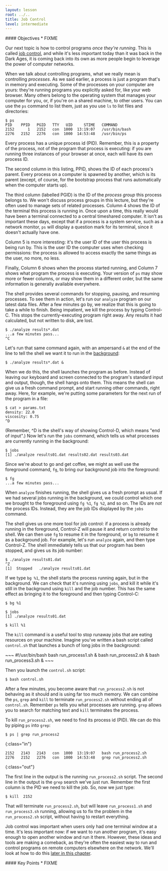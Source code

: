 ```yaml
---
layout: lesson
root: ../..
title: Job Control
level: intermediate
---
```

<div class="objectives" markdown="1">
#### Objectives
*   FIXME
</div>

Our next topic is how to control programs *once they're running*. This
is called [job control](glossary.html#job-control), and while it's less
important today than it was back in the Dark Ages, it is coming back
into its own as more people begin to leverage the power of computer
networks.

When we talk about controlling programs, what we really mean is
controlling *processes*. As we said earlier, a process is just a program
that's in memory and executing. Some of the processes on your computer
are yours: they're running programs you explicitly asked for, like your
web browser. Many others belong to the operating system that manages
your computer for you, or, if you're on a shared machine, to other
users. You can use the `ps` command to list them, just as you use `ls`
to list files and directories:

~~~
$ ps
PID    PPID   PGID   TTY   UID     STIME   COMMAND
2152      1   2152   con  1000  13:19:07   /usr/bin/bash
2276   2152   2276   con  1000  14:53:48   /usr/bin/ps
~~~

Every process has a unique process id (PID). Remember, this is a
property of the process, not of the program that process is executing:
if you are running three instances of your browser at once, each will
have its own process ID.

The second column in this listing, PPID, shows the ID of each process's
parent. Every process on a computer is spawned by another, which is its
parent (except, of course, for the bootstrap process that runs
automatically when the computer starts up).

The third column (labelled PGID) is the ID of the *process group* this
process belongs to. We won't discuss process groups in this lecture, but
they're often used to manage sets of related processes. Column 4 shows
the ID of the terminal this process is running in. Once upon a time,
this really would have been a terminal connected to a central timeshared
computer. It isn't as important these days, except that if a process is
a system service, such as a network monitor, `ps` will display a
question mark for its terminal, since it doesn't actually have one.

Column 5 is more interesting: it's the user ID of the user this process
is being run by. This is the user ID the computer uses when checking
permissions: the process is allowed to access exactly the same things as
the user, no more, no less.

Finally, Column 6 shows when the process started running, and Column 7
shows what program the process is executing. Your version of `ps` may
show more or fewer columns, or may show them in a different order, but
the same information is generally available everywhere.

The shell provides several commands for stopping, pausing, and resuming
processes. To see them in action, let's run our `analyze` program on our
latest data files. After a few minutes go by, we realize that this is
going to take a while to finish. Being impatient, we kill the process by
typing Control-C. This stops the currently-executing program right away.
Any results it had calculated, but not written to disk, are lost.

~~~
$ ./analyze results*.dat
...a few minutes pass...
^C
~~~

Let's run that same command again, with an ampersand `&` at the end of
the line to tell the shell we want it to run in the
[background](glossary.html#background):

~~~
$ ./analyze results*.dat &
~~~

When we do this, the shell launches the program as before. Instead of
leaving our keyboard and screen connected to the program's standard
input and output, though, the shell hangs onto them. This means the
shell can give us a fresh command prompt, and start running other
commands, right away. Here, for example, we're putting some parameters
for the next run of the program in a file:

~~~
$ cat > params.txt
density: 22.0
viscosity: 0.75
^D
~~~

(Remember, \^D is the shell's way of showing Control-D, which means "end
of input".) Now let's run the `jobs` command, which tells us what
processes are currently running in the background:

~~~
$ jobs
[1] ./analyze results01.dat results02.dat results03.dat
~~~

Since we're about to go and get coffee, we might as well use the
foreground command, `fg`, to bring our background job into the
foreground:

~~~
$ fg
...a few minutes pass...
~~~

When `analyze` finishes running, the shell gives us a fresh prompt as
usual. If we had several jobs running in the background, we could
control which one we brought to the foreground using `fg %1`, `fg %2`,
and so on. The IDs are *not* the process IDs. Instead, they are the job
IDs displayed by the `jobs` command.

The shell gives us one more tool for job control: if a process is
already running in the foreground, Control-Z will pause it and return
control to the shell. We can then use `fg` to resume it in the
foreground, or `bg` to resume it as a background job. For example, let's
run `analyze` again, and then type Control-Z. The shell immediately
tells us that our program has been stopped, and gives us its job number:

~~~
$ ./analyze results01.dat
^Z
[1]  Stopped   ./analyze results01.dat
~~~

If we type `bg %1`, the shell starts the process running again, but in
the background. We can check that it's running using `jobs`, and kill it
while it's still in the background using `kill` and the job number. This
has the same effect as bringing it to the foreground and then typing
Control-C:

~~~
$ bg %1

$ jobs
[1] ./analyze results01.dat

$ kill %1
~~~

The `kill` command is a useful tool to stop runaway jobs that are eating resources on your machine. Imagine you've written a bash script called `control.sh` that launches a bunch of long jobs in the background:
<div class="file" markdown="1">
~~~
#!/usr/bin/bash
bash run_process1.sh &
bash run_process2.sh &
bash run_process3.sh &
~~~
</div>

Then you launch the `control.sh` script:

~~~
$ bash control.sh
~~~

After a few minutes, you become aware that `run_process2.sh` is not behaving as it should and is using far too much memory. We can combine the `ps`, `grep` and `kill` to terminate `run_process2.sh` without ending all of `control.sh`. Remember `ps` tells you what processes are running. `grep` allows you to search for matching text and `kill` terminates the process.

To kill `run_process2.sh`, we need to find its process id (PID). We can do this by piping `ps` into `grep`:
~~~
$ ps | grep run_process2 
~~~
{:class="in"}
~~~
2152   2143   2143   con  1000  13:19:07   bash run_process2.sh
2276   2152   2276   con  1000  14:53:48   grep run_process2.sh
~~~
{:class="out"}

The first line in the output is the running `run_process2.sh` script. The second line in the output is the `grep` search we've just run. Remember the first column is the PID we need to kill the job. So, now we just type:

~~~
$ kill  2152
~~~

That will terminate `run_process2.sh`, but will leave `run_process1.sh` and `run_process3.sh` running, allowing us to fix the problem in the `run_process2.sh` script, without having to restart everything.

Job control was important when users only had one terminal window at a
time. It's less important now: if we want to run another program, it's
easy enough to open another window and run it there. However, these
ideas and tools are making a comeback, as they're often the easiest way
to run and control programs on remote computers elsewhere on the
network. We'll look at how to do this [later in this chapter](#s:ssh).

<div class="keypoints" markdown="1">
#### Key Points
*   FIXME
</div>
